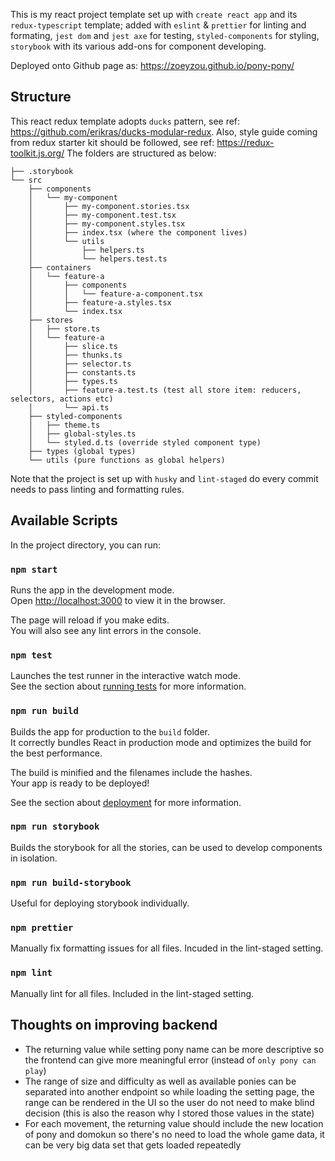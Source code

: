This is my react project template set up with `create react app` and its `redux-typescript` template; added with `eslint` & `prettier` for linting and formating, `jest dom` and `jest axe` for testing, `styled-components` for styling, `storybook` with its various add-ons for component developing.

Deployed onto Github page as: https://zoeyzou.github.io/pony-pony/

## Structure

This react redux template adopts `ducks` pattern, see ref: https://github.com/erikras/ducks-modular-redux. Also, style guide coming from redux starter kit should be followed, see ref: https://redux-toolkit.js.org/
The folders are structured as below:

```
├── .storybook
└── src
    ├── components
    │   └── my-component
    │       ├── my-component.stories.tsx
    │       ├── my-component.test.tsx
    │       ├── my-component.styles.tsx
    │       ├── index.tsx (where the component lives)
    │       └── utils
    │           ├── helpers.ts
    │           └── helpers.test.ts
    ├── containers
    │   └── feature-a
    │       ├── components
    │       │   └── feature-a-component.tsx
    │       ├── feature-a.styles.tsx
    │       └── index.tsx
    ├── stores
    │   ├── store.ts
    │   └── feature-a
    │       ├── slice.ts
    │       ├── thunks.ts
    │       ├── selector.ts
    │       ├── constants.ts
    │       ├── types.ts
    │       ├── feature-a.test.ts (test all store item: reducers, selectors, actions etc)
    │       └── api.ts
    ├── styled-components
    │   ├── theme.ts
    │   ├── global-styles.ts
    │   └── styled.d.ts (override styled component type)
    ├── types (global types)
    └── utils (pure functions as global helpers)
```

Note that the project is set up with `husky` and `lint-staged` do every commit needs to pass linting and formatting rules.

## Available Scripts

In the project directory, you can run:

### `npm start`

Runs the app in the development mode.<br />
Open [http://localhost:3000](http://localhost:3000) to view it in the browser.

The page will reload if you make edits.<br />
You will also see any lint errors in the console.

### `npm test`

Launches the test runner in the interactive watch mode.<br />
See the section about [running tests](https://facebook.github.io/create-react-app/docs/running-tests) for more information.

### `npm run build`

Builds the app for production to the `build` folder.<br />
It correctly bundles React in production mode and optimizes the build for the best performance.

The build is minified and the filenames include the hashes.<br />
Your app is ready to be deployed!

See the section about [deployment](https://facebook.github.io/create-react-app/docs/deployment) for more information.

### `npm run storybook`

Builds the storybook for all the stories, can be used to develop components in isolation.

### `npm run build-storybook`

Useful for deploying storybook individually.

### `npm prettier`

Manually fix formatting issues for all files. Incuded in the lint-staged setting.

### `npm lint`

Manually lint for all files. Included in the lint-staged setting.

## Thoughts on improving backend

- The returning value while setting pony name can be more descriptive so the frontend can give more meaningful error (instead of `only pony can play`)
- The range of size and difficulty as well as available ponies can be separated into another endpoint so while loading the setting page, the range can be rendered in the UI so the user do not need to make blind decision (this is also the reason why I stored those values in the state)
- For each movement, the returning value should include the new location of pony and domokun so there's no need to load the whole game data, it can be very big data set that gets loaded repeatedly

